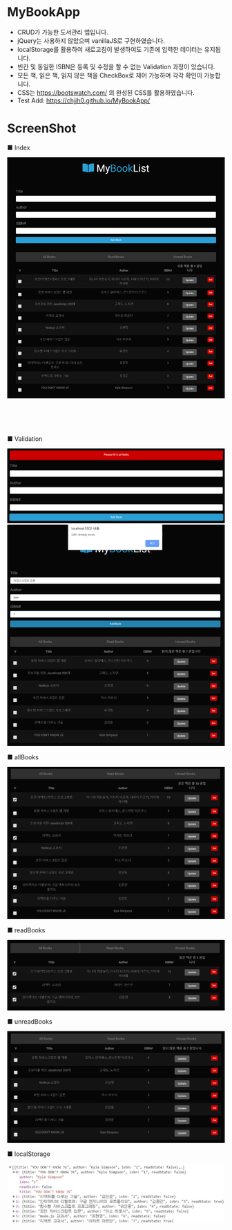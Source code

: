 # MyBookApp
* CRUD가 가능한 도서관리 앱입니다.
* jQuery는 사용하지 않았으며 vanillaJS로 구현하였습니다.
* localStorage를 활용하여 새로고침이 발생하여도 기존에 입력한 데이터는 유지됩니다.
* 빈칸 및 동일한 ISBN은 등록 및 수정을 할 수 없는 Validation 과정이 있습니다.
* 모든 책, 읽은 책, 읽지 않은 책을 CheckBox로 제어 가능하며 각각 확인이 가능합니다.
* CSS는 https://bootswatch.com/ 의 완성된 CSS를 활용하였습니다.
* Test Add: https://chjjh0.github.io/MyBookApp/


# ScreenShot

■ Index

<div>
    <img src='./MybookApp/MyBookApp.PNG' />
</div>
<br><br><br><br>




■ Validation

<div>
    <img src='./MybookApp/validation1.PNG' />
</div>

<div>
    <img src='./MybookApp/validation2.PNG' />
</div>




■ allBooks

<div>
    <img src='./MybookApp/allbooks.PNG' />
</div>




■ readBooks

<div>
    <img src='./MybookApp/readBooks.PNG' />
</div>




■ unreadBooks

<div>
    <img src='./MybookApp/unreadBooks.PNG' />
</div>




■ localStorage

<div>
    <img src='./MybookApp/localStorage.JPG' />
</div>

